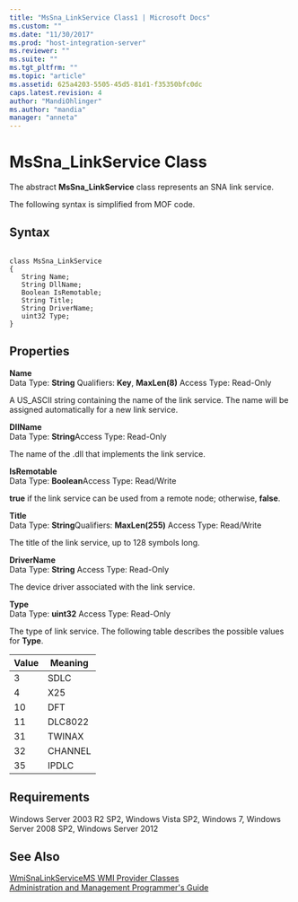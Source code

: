 ```yaml
---
title: "MsSna_LinkService Class1 | Microsoft Docs"
ms.custom: ""
ms.date: "11/30/2017"
ms.prod: "host-integration-server"
ms.reviewer: ""
ms.suite: ""
ms.tgt_pltfrm: ""
ms.topic: "article"
ms.assetid: 625a4203-5505-45d5-81d1-f35350bfc0dc
caps.latest.revision: 4
author: "MandiOhlinger"
ms.author: "mandia"
manager: "anneta"
---
```

# MsSna_LinkService Class
The abstract **MsSna_LinkService** class represents an SNA link service.  
  
 The following syntax is simplified from MOF code.  
  
## Syntax  
  
```  
  
class MsSna_LinkService   
{  
   String Name;  
   String DllName;  
   Boolean IsRemotable;  
   String Title;  
   String DriverName;  
   uint32 Type;  
}  
```  
  
## Properties  
 **Name**  
 Data Type: **String** Qualifiers: **Key**, **MaxLen(8)** Access Type: Read-Only  
  
 A US_ASCII string containing the name of the link service. The name will be assigned automatically for a new link service.  
  
 **DllName**  
 Data Type: **String**Access Type: Read-Only  
  
 The name of the .dll that implements the link service.  
  
 **IsRemotable**  
 Data Type: **Boolean**Access Type: Read/Write  
  
 **true** if the link service can be used from a remote node; otherwise, **false**.  
  
 **Title**  
 Data Type: **String**Qualifiers: **MaxLen(255)** Access Type: Read/Write  
  
 The title of the link service, up to 128 symbols long.  
  
 **DriverName**  
 Data Type: **String** Access Type: Read-Only  
  
 The device driver associated with the link service.  
  
 **Type**  
 Data Type: **uint32** Access Type: Read-Only  
  
 The type of link service. The following table describes the possible values for **Type**.  
  
|Value|Meaning|  
|-----------|-------------|  
|3|SDLC|  
|4|X25|  
|10|DFT|  
|11|DLC8022|  
|31|TWINAX|  
|32|CHANNEL|  
|35|IPDLC|  
  
## Requirements  
 Windows Server 2003 R2 SP2, Windows Vista SP2, Windows 7, Windows Server 2008 SP2, Windows Server 2012  
  
## See Also  
 [WmiSnaLinkServiceMS WMI Provider Classes](../core/wmisnalinkservicems-wmi-provider-classes1.md)   
 [Administration and Management Programmer's Guide](../core/administration-and-management-programmer-s-guide1.md)